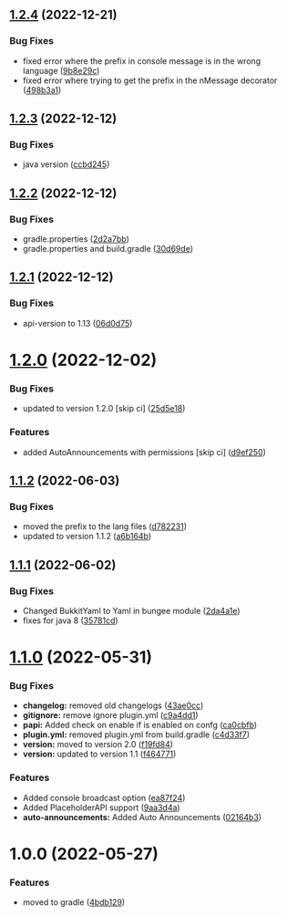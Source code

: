 ## [1.2.4](https://github.com/Nasgar-Network/Announcer/compare/v1.2.3...v1.2.4) (2022-12-21)


### Bug Fixes

* fixed error where the prefix in console message is in the wrong language ([9b8e29c](https://github.com/Nasgar-Network/Announcer/commit/9b8e29cf0fed5fa1848f7978d1538872debbd0c7))
* fixed error where trying to get the prefix in the nMessage decorator ([498b3a1](https://github.com/Nasgar-Network/Announcer/commit/498b3a131d9dd36e18184ae6e75669042b41b575))

## [1.2.3](https://github.com/Nasgar-Network/Announcer/compare/v1.2.2...v1.2.3) (2022-12-12)


### Bug Fixes

* java version ([ccbd245](https://github.com/Nasgar-Network/Announcer/commit/ccbd2457bfd5a0da786a7acd15d571534fcd4f6b))

## [1.2.2](https://github.com/Nasgar-Network/Announcer/compare/v1.2.1...v1.2.2) (2022-12-12)


### Bug Fixes

* gradle.properties ([2d2a7bb](https://github.com/Nasgar-Network/Announcer/commit/2d2a7bbba079568e71355ac1e6d00601be91ac10))
* gradle.properties and build.gradle ([30d69de](https://github.com/Nasgar-Network/Announcer/commit/30d69de66858f0cf43f83ff454061d542dcfdd81))

## [1.2.1](https://github.com/Nasgar-Network/Announcer/compare/v1.2.0...v1.2.1) (2022-12-12)


### Bug Fixes

* api-version to 1.13 ([06d0d75](https://github.com/Nasgar-Network/Announcer/commit/06d0d75256ccd8755fe7793d2d7d8ac4a508e7e5))

# [1.2.0](https://github.com/Nasgar-Network/Announcer/compare/v1.1.2...v1.2.0) (2022-12-02)


### Bug Fixes

* updated to version 1.2.0 [skip ci] ([25d5e18](https://github.com/Nasgar-Network/Announcer/commit/25d5e184d08c402ef6b316086157840a58cf90c5))


### Features

* added AutoAnnouncements with permissions [skip ci] ([d9ef250](https://github.com/Nasgar-Network/Announcer/commit/d9ef2507029a06dbac2a21081ea1978278b79bf7))

## [1.1.2](https://github.com/Nasgar-Network/Announcer/compare/v1.1.1...v1.1.2) (2022-06-03)


### Bug Fixes

* moved the prefix to the lang files ([d782231](https://github.com/Nasgar-Network/Announcer/commit/d78223194d52a2c59e7176de4ba45fa07313c233))
* updated to version 1.1.2 ([a6b164b](https://github.com/Nasgar-Network/Announcer/commit/a6b164b87d9c1e08f4f7f70013d5c7bd82eec924))

## [1.1.1](https://github.com/Nasgar-Network/Announcer/compare/v1.1.0...v1.1.1) (2022-06-02)


### Bug Fixes

* Changed BukkitYaml to Yaml in bungee module ([2da4a1e](https://github.com/Nasgar-Network/Announcer/commit/2da4a1e7d177c4118fe18fd502e211cbd28c3d01))
* fixes for java 8 ([35781cd](https://github.com/Nasgar-Network/Announcer/commit/35781cd127f2665f52464f0395dd519045103549))

# [1.1.0](https://github.com/Nasgar-Network/Announcer/compare/v1.0.0...v1.1.0) (2022-05-31)


### Bug Fixes

* **changelog:** removed old changelogs ([43ae0cc](https://github.com/Nasgar-Network/Announcer/commit/43ae0cc1c4f16c765aa79254075e4098ed2a7634))
* **gitignore:** remove ignore plugin.yml ([c9a4dd1](https://github.com/Nasgar-Network/Announcer/commit/c9a4dd15e9e4695d2ccc1da31782056622893eb4))
* **papi:** Added check on enable if is enabled on confg ([ca0cbfb](https://github.com/Nasgar-Network/Announcer/commit/ca0cbfbfddaa73341ad77a8045f581d3bd224c31))
* **plugin.yml:** removed plugin.yml from build.gradle ([c4d33f7](https://github.com/Nasgar-Network/Announcer/commit/c4d33f7a40765133b91ab3971f0952b3031b12c0))
* **version:** moved to version 2.0 ([f19fd84](https://github.com/Nasgar-Network/Announcer/commit/f19fd84c70150c47f1fa467530a883bae7fad240))
* **version:** updated to version 1.1 ([f464771](https://github.com/Nasgar-Network/Announcer/commit/f4647715861aa857320de6134b3f75bccc28891b))


### Features

* Added console broadcast option ([ea87f24](https://github.com/Nasgar-Network/Announcer/commit/ea87f24b5d23c3bea36df2a785d89b370df45308))
* Added PlaceholderAPI support ([9aa3d4a](https://github.com/Nasgar-Network/Announcer/commit/9aa3d4a79d23784f2fed567851e8c4050ac7add2))
* **auto-announcements:** Added Auto Announcements ([02164b3](https://github.com/Nasgar-Network/Announcer/commit/02164b3bff652bf81895e331da620fc1f0e1b71d))

# 1.0.0 (2022-05-27)


### Features

* moved to gradle ([4bdb129](https://github.com/Nasgar-Network/Announcer/commit/4bdb129db4ffbd1d331ee60d65ee83d03ce8ab74))
